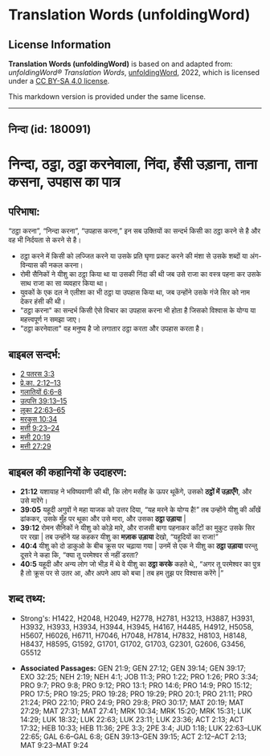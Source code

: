 # Translation Words (unfoldingWord)

## License Information

**Translation Words (unfoldingWord)** is based on and adapted from: _unfoldingWord® Translation Words_, [unfoldingWord](https://unfoldingword.org/utw), 2022, which is licensed under a [CC BY-SA 4.0 license](https://creativecommons.org/licenses/by-sa/4.0/legalcode.en).

This markdown version is provided under the same license.



--------------------------------

## निन्दा (id: 180091)

निन्दा, ठट्ठा, ठट्ठा करनेवाला, निंदा, हँसी उड़ाना, ताना कसना, उपहास का पात्र
===========================================================================

परिभाषा:
--------

“ठट्ठा करना”, “निन्दा करना”, “उपहास करना,” इन सब उक्तियों का सन्दर्भ किसी का ठट्ठा करने से है और वह भी निर्दयता से करने से है।

* ठट्ठा करने में किसी को लज्जित करने या उसके प्रति घृणा प्रकट करने की मंशा से उसके शब्दों या अंग\-विन्यास की नकल करना।
* रोमी सैनिकों ने यीशु का ठट्ठा किया था या उसकी निंदा की थी जब उसे राजा का वस्त्र पहना कर उसके साथ राजा का सा व्यवहार किया था।
* युवकों के एक दल ने एलीशा का भी ठट्ठा या उपहास किया था, जब उन्होंने उसके गंजे सिर को नाम देकर हंसी की थी।
* "ठट्ठा करना" का सन्दर्भ किसी ऐसे विचार का उपहास करना भी होता है जिसको विश्वास के योग्य या महत्त्वपूर्ण न समझा जाए।
* "ठट्ठा करनेवाला" वह मनुष्य है जो लगातार ठट्ठा करता और उपहास करता है।

बाइबल सन्दर्भ:
--------------

* [2 पतरस 3:3](https://ref.ly/2Pet0:0)
* [प्रे.का. 2:12–13](https://ref.ly/Acts2:12-Acts2:13)
* [गलातियों 6:6–8](https://ref.ly/Gal6:6-Gal6:8)
* [उत्पत्ति 39:13–15](https://ref.ly/Gen39:13-Gen39:15)
* [लूका 22:63–65](https://ref.ly/Luke22:63-Luke22:65)
* [मरकुस 10:34](https://ref.ly/Mark10:34)
* [मत्ती 9:23–24](https://ref.ly/Matt9:23-Matt9:24)
* [मत्ती 20:19](https://ref.ly/Matt20:19)
* [मत्ती 27:29](https://ref.ly/Matt27:29)

बाइबल की कहानियों के उदाहरण:
----------------------------

* **21:12** यशायाह ने भविष्यवाणी की थी, कि लोग मसीह के ऊपर थूकेंगे, उसको **ठट्ठों में उड़ाएँगे**, और उसे मारेंगे।
* **39:05** यहूदी अगुवों ने महा याजक को उत्तर दिया, “यह मरने के योग्य है!” तब उन्होंने यीशु की आँखें ढांककर, उसके मुँह पर थूका और उसे मारा, और उसका **ठट्ठा उड़ाया** \|
* **39:12** रोमन सैनिकों ने यीशु को कोड़े मारे, और राजसी बागा पहनाकर काँटों का मुकुट उसके सिर पर रखा \| तब उन्होंने यह कहकर यीशु का **मज़ाक उड़ाया** देखो, “यहूदियों का राजा!”
* **40:4** यीशु को दो डाकुओ के बीच क्रूस पर चढ़ाया गया \| उनमें से एक ने यीशु का **ठट्ठा उड़ाया** परन्तु दूसरे ने कहा कि, “क्या तू परमेश्वर से नहीं डरता?
* **40:5** यहूदी और अन्य लोग जो भीड़ में थे वे यीशु का **ठट्ठा करके** कहते थे,, “अगर तू परमेश्वर का पुत्र है तो क्रूस पर से उतर आ, और अपने आप को बचा \| तब हम तुझ पर विश्वास करेंगे \|”

शब्द तथ्य:
----------

* Strong's: H1422, H2048, H2049, H2778, H2781, H3213, H3887, H3931, H3932, H3933, H3934, H3944, H3945, H4167, H4485, H4912, H5058, H5607, H6026, H6711, H7046, H7048, H7814, H7832, H8103, H8148, H8437, H8595, G1592, G1701, G1702, G1703, G2301, G2606, G3456, G5512

* **Associated Passages:** GEN 21:9; GEN 27:12; GEN 39:14; GEN 39:17; EXO 32:25; NEH 2:19; NEH 4:1; JOB 11:3; PRO 1:22; PRO 1:26; PRO 3:34; PRO 9:7; PRO 9:8; PRO 9:12; PRO 13:1; PRO 14:6; PRO 14:9; PRO 15:12; PRO 17:5; PRO 19:25; PRO 19:28; PRO 19:29; PRO 20:1; PRO 21:11; PRO 21:24; PRO 22:10; PRO 24:9; PRO 29:8; PRO 30:17; MAT 20:19; MAT 27:29; MAT 27:31; MAT 27:41; MRK 10:34; MRK 15:20; MRK 15:31; LUK 14:29; LUK 18:32; LUK 22:63; LUK 23:11; LUK 23:36; ACT 2:13; ACT 17:32; HEB 10:33; HEB 11:36; 2PE 3:3; 2PE 3:4; JUD 1:18; LUK 22:63–LUK 22:65; GAL 6:6–GAL 6:8; GEN 39:13–GEN 39:15; ACT 2:12–ACT 2:13; MAT 9:23–MAT 9:24

